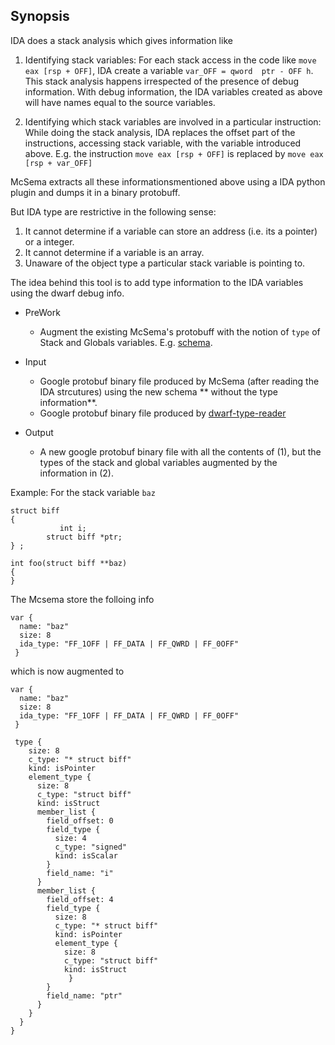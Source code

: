 ## Synopsis

IDA does a stack analysis which gives information like 

 1. Identifying stack variables: For each stack access in the code like `move eax [rsp + OFF]`, IDA create a variable `var_OFF = qword	ptr - OFF h`. This stack analysis happens irrespected of the 
  presence of debug information. With debug information, the IDA variables created as above will have names equal to the source variables.
  
  2.  Identifying which stack variables are involved in a particular instruction: While doing the stack analysis, IDA replaces the offset part of the instructions, accessing stack variable, with the variable introduced above. E.g. the instruction `move eax [rsp + OFF]` is replaced by `move eax [rsp + var_OFF]`
 
 McSema extracts all these informationsmentioned above using a IDA python plugin and dumps it in a binary protobuff. 

 But IDA type are restrictive in the following sense:
 1. It cannot determine if a variable can store an address (i.e. its a pointer) or a integer.
 2. It cannot determine if a variable is an array. 
 3. Unaware of the object type a particular stack variable is pointing to.

The idea behind this tool is to add type information to the  IDA variables  using the dwarf debug info. 
- PreWork 
  - Augment the existing McSema's protobuff with the notion of `type` of Stack and Globals variables.  E.g. [schema](https://github.com/sdasgup3/dwarf-type-reader/blob/master/lib/variable_type.proto).   

 - Input
    - Google protobuf binary file produced by McSema (after reading the IDA strcutures) using the new schema ** without the type information**. 
    - Google protobuf binary file produced by [dwarf-type-reader](https://github.com/sdasgup3/dwarf-type-reader) 
       
 - Output
    - A new google protobuf binary file with all the contents of (1), but the types of the stack and global variables augmented by the information in (2). 

Example:
For the stack variable `baz`
```
struct biff
{
	       int i;
        struct biff *ptr;
} ;

int foo(struct biff **baz)
{
}
```
The Mcsema store the folloing info
```
var {
  name: "baz"
  size: 8
  ida_type: "FF_1OFF | FF_DATA | FF_QWRD | FF_0OFF"
 }
```

which is now augmented to 

```
var {
  name: "baz"
  size: 8
  ida_type: "FF_1OFF | FF_DATA | FF_QWRD | FF_0OFF"
 }
 
 type {
    size: 8
    c_type: "* struct biff"
    kind: isPointer
    element_type {
      size: 8
      c_type: "struct biff"
      kind: isStruct
      member_list {
        field_offset: 0
        field_type {
          size: 4
          c_type: "signed"
          kind: isScalar
        }
        field_name: "i"
      }
      member_list {
        field_offset: 4
        field_type {
          size: 8
          c_type: "* struct biff"
          kind: isPointer
          element_type {
            size: 8
            c_type: "struct biff"
            kind: isStruct
	         }
        }
        field_name: "ptr"
      }
    }
  }
}
```
